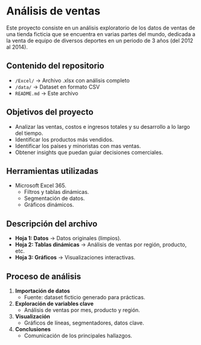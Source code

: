 
# Análisis de ventas

Este proyecto consiste en un análisis exploratorio de los datos de ventas de una tienda ficticia que se encuentra en varias partes del mundo, dedicada a la venta de equipo de diversos deportes en un periodo de 3 años (del 2012 al 2014).

## Contenido del repositorio
- `/Excel/` → Archivo .xlsx con análisis completo
- `/data/` → Dataset en formato CSV
- `README.md` → Este archivo

## Objetivos del proyecto
- Analizar las ventas, costos e ingresos totales y su desarrollo a lo largo del tiempo.
- Identificar los productos más vendidos.
- Identificar los países  y minoristas con mas ventas.
- Obtener insights que puedan guiar decisiones comerciales.
  
## Herramientas utilizadas
- Microsoft Excel 365.
  - Filtros y tablas dinámicas.
  - Segmentación de datos.
  - Gráficos dinámicos.
 
## Descripción del archivo
- **Hoja 1: Datos** → Datos originales (limpios).
- **Hoja 2: Tablas dinámicas** → Análisis de ventas por región, producto, etc.
- **Hoja 3: Gráficos** → Visualizaciones interactivas.

## Proceso de análisis
1. **Importación de datos**
   - Fuente: dataset ficticio generado para prácticas.
2. **Exploración de variables clave**
   - Análisis de ventas por mes, producto y región.
3. **Visualización**
   - Gráficos de líneas, segmentadores, datos clave.
4. **Conclusiones**
   - Comunicación de los principales hallazgos.

